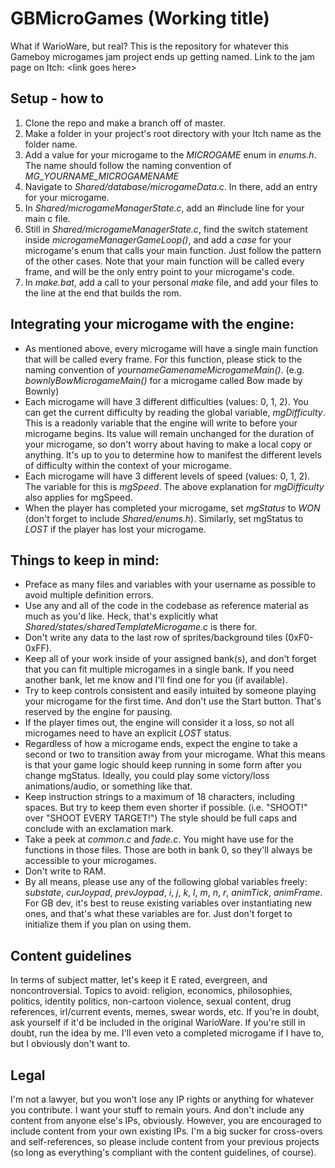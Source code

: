 # GBMicroGames (Working title)
What if WarioWare, but real? This is the repository for whatever this Gameboy microgames jam project ends up getting named.
Link to the jam page on Itch: \<link goes here\>

## Setup - how to
1. Clone the repo and make a branch off of master.
2. Make a folder in your project's root directory with your Itch name as the folder name.
3. Add a value for your microgame to the *MICROGAME* enum in *enums.h*. The name should follow the naming convention of *MG_YOURNAME_MICROGAMENAME*
4. Navigate to *Shared/database/microgameData.c*. In there, add an entry for your microgame.
5. In *Shared/microgameManagerState.c*, add an #include line for your main c file.
6. Still in *Shared/microgameManagerState.c*, find the switch statement inside *microgameManagerGameLoop()*, and add a *case* for your microgame's enum that calls your main function. Just follow the pattern of the other cases. Note that your main function will be called every frame, and will be the only entry point to your microgame's code.
7. In *make.bat*, add a call to your personal *make* file, and add your files to the line at the end that builds the rom.


## Integrating your microgame with the engine:
- As mentioned above, every microgame will have a single main function that will be called every frame. For this function, please stick to the naming convention of *yournameGamenameMicrogameMain()*. (e.g. *bownlyBowMicrogameMain()* for a microgame called Bow made by Bownly)
- Each microgame will have 3 different difficulties (values: 0, 1, 2). You can get the current difficulty by reading the global variable, *mgDifficulty*. This is a readonly variable that the engine will write to before your microgame begins. Its value will remain unchanged for the duration of your microgame, so don't worry about having to make a local copy or anything. It's up to you to determine how to manifest the different levels of difficulty within the context of your microgame.
- Each microgame will have 3 different levels of speed (values: 0, 1, 2). The variable for this is *mgSpeed*. The above explanation for *mgDifficulty* also applies for mgSpeed.
- When the player has completed your microgame, set *mgStatus* to *WON* (don't forget to include *Shared/enums.h*). Similarly, set mgStatus to *LOST* if the player has lost your microgame.


## Things to keep in mind:
- Preface as many files and variables with your username as possible to avoid multiple definition errors.
- Use any and all of the code in the codebase as reference material as much as you'd like. Heck, that's explicitly what *Shared/states/sharedTemplateMicrogame.c* is there for.
- Don't write any data to the last row of sprites/background tiles (0xF0-0xFF).
- Keep all of your work inside of your assigned bank(s), and don't forget that you can fit multiple microgames in a single bank. If you need another bank, let me know and I'll find one for you (if available).
- Try to keep controls consistent and easily intuited by someone playing your microgame for the first time. And don't use the Start button. That's reserved by the engine for pausing.
- If the player times out, the engine will consider it a loss, so not all microgames need to have an explicit *LOST* status.
- Regardless of how a microgame ends, expect the engine to take a second or two to transition away from your microgame. What this means is that your game logic should keep running in some form after you change mgStatus. Ideally, you could play some victory/loss animations/audio, or something like that.
- Keep instruction strings to a maximum of 18 characters, including spaces. But try to keep them even shorter if possible. (i.e. "SHOOT!" over "SHOOT EVERY TARGET!") The style should be full caps and conclude with an exclamation mark.
- Take a peek at *common.c* and *fade.c*. You might have use for the functions in those files. Those are both in bank 0, so they'll always be accessible to your microgames.
- Don't write to RAM.
- By all means, please use any of the following global variables freely: *substate*, *curJoypad*, *prevJoypad*, *i*, *j*, *k*, *l*, *m*, *n*, *r*, *animTick*, *animFrame*. For GB dev, it's best to reuse existing variables over instantiating new ones, and that's what these variables are for. Just don't forget to initialize them if you plan on using them.

## Content guidelines
In terms of subject matter, let's keep it E rated, evergreen, and noncontroversial. Topics to avoid: religion, economics, philosophies, politics, identity politics, non-cartoon violence, sexual content, drug references, irl/current events, memes, swear words, etc. If you're in doubt, ask yourself if it'd be included in the original WarioWare. If you're still in doubt, run the idea by me. I'll even veto a completed microgame if I have to, but I obviously don't want to.

## Legal
I'm not a lawyer, but you won't lose any IP rights or anything for whatever you contribute. I want your stuff to remain yours. And don't include any content from anyone else's IPs, obviously. However, you are encouraged to include content from your own existing IPs. I'm a big sucker for cross-overs and self-references, so please include content from your previous projects (so long as everything's compliant with the content guidelines, of course).